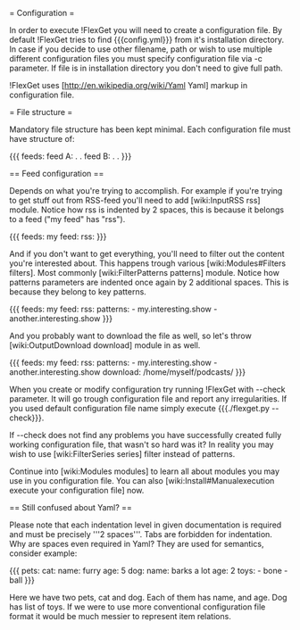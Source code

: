 = Configuration =

In order to execute !FlexGet you will need to create a configuration file. By default !FlexGet tries to find {{{config.yml}}} from it's installation directory. In case if you decide to use other filename, path or wish to use multiple different configuration files you must specify configuration file via -c parameter. If file is in installation directory you don't need to give full path.

!FlexGet uses [http://en.wikipedia.org/wiki/Yaml Yaml] markup in configuration file. 

= File structure =

Mandatory file structure has been kept minimal. Each configuration file must have structure of:

{{{
feeds:
  feed A:
    <feed configuration here>
    .
    .
  feed B:
    <feed configuration here>
    .
    .
}}}

== Feed configuration ==

Depends on what you're trying to accomplish. For example if you're trying to get stuff out from RSS-feed you'll need to add [wiki:InputRSS rss] module. 
Notice how rss is indented by 2 spaces, this is because it belongs to a feed ("my feed" has "rss").

{{{
feeds:
  my feed:
    rss: <url for rss>
}}}

And if you don't want to get everything, you'll need to filter out the content you're interested about. This happens trough various [wiki:Modules#Filters filters]. Most commonly [wiki:FilterPatterns patterns] module. Notice how patterns parameters are indented once again by 2 additional spaces. This is because they belong to key patterns.

{{{
feeds:
  my feed:
    rss: <url of rss>
    patterns:
      - my.interesting.show
      - another.interesting.show
}}}

And you probably want to download the file as well, so let's throw [wiki:OutputDownload download] module in as well.

{{{
feeds:
  my feed:
    rss: <url of rss>
    patterns:
      - my.interesting.show
      - another.interesting.show
    download: /home/myself/podcasts/
}}}

When you create or modify configuration try running !FlexGet with --check parameter. It will go trough configuration file and report any irregularities. If you used default configuration file name simply execute {{{./flexget.py --check}}}.

If --check does not find any problems you have successfully created fully working configuration file, that wasn't so hard was it? In reality you may wish to use [wiki:FilterSeries series] filter instead of patterns.

Continue into [wiki:Modules modules] to learn all about modules you may use in you configuration file. You can also [wiki:Install#Manualexecution execute your configuration file] now.

== Still confused about Yaml? ==

Please note that each indentation level in given documentation is required and must be precisely '''2 spaces'''. Tabs are forbidden for indentation. Why are spaces even required in Yaml? They are used for semantics, consider example:

{{{
pets:
  cat:
    name: furry
    age: 5
  dog:
    name: barks a lot
    age: 2
    toys:
      - bone
      - ball
}}}

Here we have two pets, cat and dog. Each of them has name, and age. Dog has list of toys. If we were to use more conventional configuration file format it would be much messier to represent item relations.